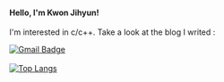 <h4 align="left"> Hello, I'm Kwon Jihyun! </h4>
<p align="left">
I'm interested in c/c++.
Take a look at the blog I writed : 
</p>

[![Gmail Badge](https://img.shields.io/badge/jihyun_wiki-black?style=flat-square&logo=Tistory&logoColor=white&link=https://jihyun-wiki.tistory.com)](https://jihyun-wiki.tistory.com)
<br><br>
[![Top Langs](https://github-readme-stats.vercel.app/api/top-langs/?username=cat2998&layout=compact)](https://github.com/anuraghazra/github-readme-stats)
<br>
<!-- ![Anurag's GitHub stats](https://github-readme-stats-sigma-five.vercel.app/api?username=cat2998&theme=buefy&show_icons=true&hide=contribs) -->
